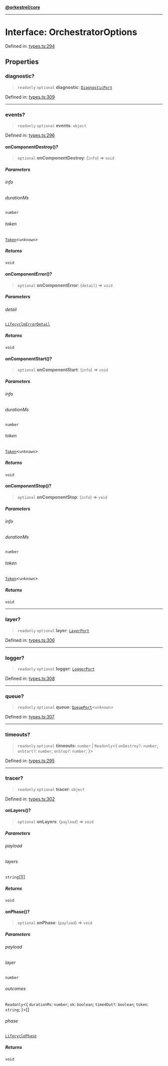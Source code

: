 [**@orkestrel/core**](../index.md)

***

# Interface: OrchestratorOptions

Defined in: [types.ts:294](https://github.com/orkestrel/core/blob/240d6e1612057b96fd3fc03e1415fe3917a0f212/src/types.ts#L294)

## Properties

### diagnostic?

> `readonly` `optional` **diagnostic**: [`DiagnosticPort`](DiagnosticPort.md)

Defined in: [types.ts:309](https://github.com/orkestrel/core/blob/240d6e1612057b96fd3fc03e1415fe3917a0f212/src/types.ts#L309)

***

### events?

> `readonly` `optional` **events**: `object`

Defined in: [types.ts:296](https://github.com/orkestrel/core/blob/240d6e1612057b96fd3fc03e1415fe3917a0f212/src/types.ts#L296)

#### onComponentDestroy()?

> `optional` **onComponentDestroy**: (`info`) => `void`

##### Parameters

###### info

###### durationMs

`number`

###### token

[`Token`](../type-aliases/Token.md)\<`unknown`\>

##### Returns

`void`

#### onComponentError()?

> `optional` **onComponentError**: (`detail`) => `void`

##### Parameters

###### detail

[`LifecycleErrorDetail`](LifecycleErrorDetail.md)

##### Returns

`void`

#### onComponentStart()?

> `optional` **onComponentStart**: (`info`) => `void`

##### Parameters

###### info

###### durationMs

`number`

###### token

[`Token`](../type-aliases/Token.md)\<`unknown`\>

##### Returns

`void`

#### onComponentStop()?

> `optional` **onComponentStop**: (`info`) => `void`

##### Parameters

###### info

###### durationMs

`number`

###### token

[`Token`](../type-aliases/Token.md)\<`unknown`\>

##### Returns

`void`

***

### layer?

> `readonly` `optional` **layer**: [`LayerPort`](LayerPort.md)

Defined in: [types.ts:306](https://github.com/orkestrel/core/blob/240d6e1612057b96fd3fc03e1415fe3917a0f212/src/types.ts#L306)

***

### logger?

> `readonly` `optional` **logger**: [`LoggerPort`](LoggerPort.md)

Defined in: [types.ts:308](https://github.com/orkestrel/core/blob/240d6e1612057b96fd3fc03e1415fe3917a0f212/src/types.ts#L308)

***

### queue?

> `readonly` `optional` **queue**: [`QueuePort`](QueuePort.md)\<`unknown`\>

Defined in: [types.ts:307](https://github.com/orkestrel/core/blob/240d6e1612057b96fd3fc03e1415fe3917a0f212/src/types.ts#L307)

***

### timeouts?

> `readonly` `optional` **timeouts**: `number` \| `Readonly`\<\{ `onDestroy?`: `number`; `onStart?`: `number`; `onStop?`: `number`; \}\>

Defined in: [types.ts:295](https://github.com/orkestrel/core/blob/240d6e1612057b96fd3fc03e1415fe3917a0f212/src/types.ts#L295)

***

### tracer?

> `readonly` `optional` **tracer**: `object`

Defined in: [types.ts:302](https://github.com/orkestrel/core/blob/240d6e1612057b96fd3fc03e1415fe3917a0f212/src/types.ts#L302)

#### onLayers()?

> `optional` **onLayers**: (`payload`) => `void`

##### Parameters

###### payload

###### layers

`string`[][]

##### Returns

`void`

#### onPhase()?

> `optional` **onPhase**: (`payload`) => `void`

##### Parameters

###### payload

###### layer

`number`

###### outcomes

`Readonly`\<\{ `durationMs`: `number`; `ok`: `boolean`; `timedOut?`: `boolean`; `token`: `string`; \}\>[]

###### phase

[`LifecyclePhase`](../type-aliases/LifecyclePhase.md)

##### Returns

`void`

